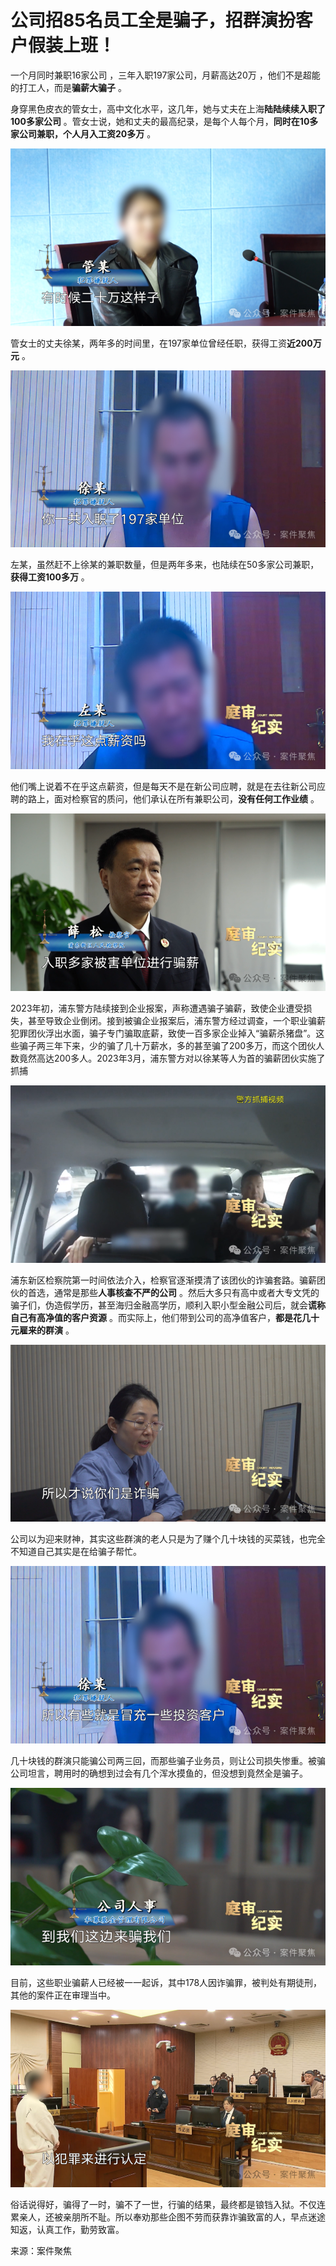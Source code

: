 # 公司招85名员工全是骗子，招群演扮客户假装上班！

一个月同时兼职16家公司 ，三年入职197家公司，月薪高达20万 ，他们不是超能的打工人，而是**骗薪大骗子** 。

身穿黑色皮衣的管女士，高中文化水平，这几年，她与丈夫在上海**陆陆续续入职了100多家公司**
。管女士说，她和丈夫的最高纪录，是每个人每个月，**同时在10多家公司兼职，个人月入工资20多万** 。

![485ce8966863cb5b584b902096109c21.jpg](https://raw.githubusercontent.com/qqhsx/qqnews_image/main/2024/04/11/公司招85名员工全是骗子，招群演扮客户假装上班！/485ce8966863cb5b584b902096109c21.jpg)

管女士的丈夫徐某，两年多的时间里，在197家单位曾经任职，获得工资**近200万元** 。

![3890b13ae049c02e57efd4bf5ea897b2.jpg](https://raw.githubusercontent.com/qqhsx/qqnews_image/main/2024/04/11/公司招85名员工全是骗子，招群演扮客户假装上班！/3890b13ae049c02e57efd4bf5ea897b2.jpg)

左某，虽然赶不上徐某的兼职数量，但是两年多来，也陆续在50多家公司兼职，**获得工资100多万** 。

![9c510880742ab3056be56e314f3d8fd6.jpg](https://raw.githubusercontent.com/qqhsx/qqnews_image/main/2024/04/11/公司招85名员工全是骗子，招群演扮客户假装上班！/9c510880742ab3056be56e314f3d8fd6.jpg)

他们嘴上说着不在乎这点薪资，但是每天不是在新公司应聘，就是在去往新公司应聘的路上，面对检察官的质问，他们承认在所有兼职公司，**没有任何工作业绩** 。

![8adc4c41f789aefc0541d35b59c42d28.jpg](https://raw.githubusercontent.com/qqhsx/qqnews_image/main/2024/04/11/公司招85名员工全是骗子，招群演扮客户假装上班！/8adc4c41f789aefc0541d35b59c42d28.jpg)

2023年初，浦东警方陆续接到企业报案，声称遭遇骗子骗薪，致使企业遭受损失，甚至导致企业倒闭。接到被骗企业报案后，浦东警方经过调查，一个职业骗薪犯罪团伙浮出水面，骗子专门骗取底薪，致使一百多家企业掉入“骗薪杀猪盘”。这些骗子两三年下来，少的骗了几十万薪水，多的甚至骗了200多万，而这个团伙人数竟然高达200多人。2023年3月，浦东警方对以徐某等人为首的骗薪团伙实施了抓捕

![869b2116d34f0b17187988314662b850.jpg](https://raw.githubusercontent.com/qqhsx/qqnews_image/main/2024/04/11/公司招85名员工全是骗子，招群演扮客户假装上班！/869b2116d34f0b17187988314662b850.jpg)

浦东新区检察院第一时间依法介入，检察官逐渐摸清了该团伙的诈骗套路。骗薪团伙的首选，通常是那些**人事核查不严的公司**
。然后大多只有高中或者大专文凭的骗子们，伪造假学历，甚至海归金融高学历，顺利入职小型金融公司后，就会**谎称自己有高净值的客户资源**
。而实际上，他们带到公司的高净值客户，**都是花几十元雇来的群演** 。

![ff496398736d9c2c779e0986407d9885.jpg](https://raw.githubusercontent.com/qqhsx/qqnews_image/main/2024/04/11/公司招85名员工全是骗子，招群演扮客户假装上班！/ff496398736d9c2c779e0986407d9885.jpg)

公司以为迎来财神，其实这些群演的老人只是为了赚个几十块钱的买菜钱，也完全不知道自己其实是在给骗子帮忙。

![4d5d442a6338ea69aaf52310a1d65f57.jpg](https://raw.githubusercontent.com/qqhsx/qqnews_image/main/2024/04/11/公司招85名员工全是骗子，招群演扮客户假装上班！/4d5d442a6338ea69aaf52310a1d65f57.jpg)

几十块钱的群演只能骗公司两三回，而那些骗子业务员，则让公司损失惨重。被骗公司坦言，聘用时的确想到过会有几个浑水摸鱼的，但没想到竟然全是骗子。

![26b7cc5660b5d63a79440b7456011b01.jpg](https://raw.githubusercontent.com/qqhsx/qqnews_image/main/2024/04/11/公司招85名员工全是骗子，招群演扮客户假装上班！/26b7cc5660b5d63a79440b7456011b01.jpg)

目前，这些职业骗薪人已经被一一起诉，其中178人因诈骗罪，被判处有期徒刑，其他的案件正在审理当中。

![3ec4a69b96e94caea058aeea7bbf6587.jpg](https://raw.githubusercontent.com/qqhsx/qqnews_image/main/2024/04/11/公司招85名员工全是骗子，招群演扮客户假装上班！/3ec4a69b96e94caea058aeea7bbf6587.jpg)

俗话说得好，骗得了一时，骗不了一世，行骗的结果，最终都是锒铛入狱。不仅连累亲人，还被亲朋所不耻。所以奉劝那些企图不劳而获靠诈骗致富的人，早点迷途知返，认真工作，勤劳致富。

来源：案件聚焦


